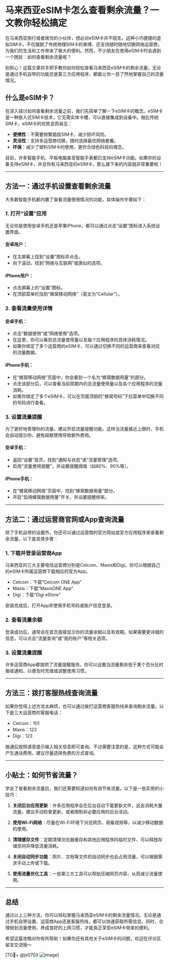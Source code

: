 # 马来西亚eSIM卡怎么查看剩余流量？一文教你轻松搞定

在马来西亚旅行或者居住的小伙伴，想必对eSIM卡并不陌生。这种小巧便捷的虚拟SIM卡，不仅摆脱了传统物理SIM卡的束缚，还支持随时随地切换网络运营商，为我们的生活和工作带来了极大的便利。然而，不少朋友在使用eSIM卡时会遇到一个困扰：如何查看剩余流量呢？

别担心！这篇文章将手把手教你如何轻松查看马来西亚eSIM卡的剩余流量，无论是通过手机自带的功能还是第三方应用程序，都能让你一目了然地掌握自己的流量情况。

## 什么是eSIM卡？

在深入探讨如何查看剩余流量之前，我们先简单了解一下eSIM卡的概念。eSIM卡是一种嵌入式SIM卡技术，它无需实体卡槽，可以直接集成到设备中。相比传统SIM卡，eSIM卡的优势显而易见：

- **便携性**：不需要频繁插拔SIM卡，减少损坏风险。
- **灵活性**：支持多运营商切换，随时选择最优网络套餐。
- **环保**：减少了塑料SIM卡的使用，更符合绿色科技的理念。

目前，许多智能手机、平板电脑甚至智能手表都已支持eSIM卡功能。如果你的设备支持eSIM卡，并且你有马来西亚的eSIM卡，那么接下来的内容就非常重要啦！

---

## 方法一：通过手机设置查看剩余流量

大多数智能手机都内置了查看流量使用情况的功能，具体操作步骤如下：

### 1. 打开“设置”应用

无论你是使用安卓手机还是苹果iPhone，都可以通过点击“设置”图标进入系统设置界面。

#### 安卓用户：
- 在主屏幕上找到“设置”图标并点击。
- 向下滚动，找到“网络与互联网”或类似的选项。

#### iPhone用户：
- 点击屏幕上的“设置”图标。
- 在顶部菜单栏找到“蜂窝移动网络”（英文为“Cellular”）。

### 2. 查看流量使用详情

#### 安卓手机：
- 点击“数据使用”或“网络使用”选项。
- 在这里，你可以看到总流量使用量以及每个应用程序的具体消耗情况。
- 如果你绑定了多个运营商的eSIM卡，可以通过切换不同的运营商来查看对应的流量数据。

#### iPhone手机：
- 在“蜂窝移动网络”页面中，你会看到一个名为“蜂窝数据用量”的部分。
- 点击该部分后，可以查看当前周期内的总流量使用量以及各个应用程序的流量消耗。
- 如果你绑定了多个eSIM卡，可以在页面顶部的“蜂窝号码”下拉菜单中切换不同的号码进行查看。

### 3. 设置流量提醒

为了更好地管理你的流量，建议开启流量提醒功能。这样当流量接近上限时，手机会自动提示你，避免超额使用导致额外费用。

#### 安卓手机：
- 返回“设置”首页，找到“通知与状态”或“流量管理”选项。
- 启用“流量使用提醒”，并设置提醒阈值（如80%、90%等）。

#### iPhone手机：
- 在“蜂窝移动网络”页面中，找到“蜂窝数据用量”部分。
- 开启“启用蜂窝数据用量”开关，并设置提醒频率。

---

## 方法二：通过运营商官网或App查询流量

除了手机自带的设置外，你还可以通过运营商的官方网站或官方应用程序来查看剩余流量。以下是具体步骤：

### 1. 下载并登录运营商App

马来西亚的三大主要电信运营商分别是Celcom、Maxis和Digi。你可以根据自己的eSIM卡所属运营商下载相应的官方App。

- Celcom：下载“Celcom ONE App”
- Maxis：下载“MaxisONE App”
- Digi：下载“Digi eStore”

安装完成后，打开App并使用手机号码或账户信息登录。

### 2. 查看流量余额

登录成功后，通常会在首页直接显示你的流量余额以及有效期。如果需要更详细的信息，可以点击“流量查询”或“我的账户”等相关选项。

### 3. 设置流量提醒

许多运营商App都提供了流量提醒服务。你可以设置当流量剩余低于某个百分比时接收通知，以便及时充值或调整使用习惯。

---

## 方法三：拨打客服热线查询流量

如果你觉得上述方法太麻烦，也可以通过拨打运营商客服热线来查询剩余流量。以下是三大运营商的客服电话：

- Celcom：101
- Maxis：123
- Digi：123

拨通后按照语音提示输入相关信息即可查询。不过需要注意的是，这种方式可能会产生通话费用，建议尽量选择免费的方式查询。

---

## 小贴士：如何节省流量？

学会了查看剩余流量后，我们还需要知道如何有效节省流量。以下是一些实用的小技巧：

1. **关闭后台应用更新**：许多应用程序会在后台自动下载更新文件，这会消耗大量流量。建议手动检查更新，或者限制非必要应用的后台活动。
   
2. **使用Wi-Fi网络**：尽量在Wi-Fi环境下浏览网页、观看视频等，以减少移动数据的使用。

3. **清理缓存文件**：定期清理浏览器缓存和其他应用程序的临时文件，可以释放存储空间并降低流量消耗。

4. **关闭自动同步功能**：照片、文档等文件的自动同步也会占用流量，可以根据需求手动上传或下载。

5. **使用流量优化工具**：一些第三方工具可以帮助压缩网页内容，从而减少流量使用。

---

## 总结

通过以上三种方法，你可以轻松掌握马来西亚eSIM卡的剩余流量情况。无论是通过手机自带设置、运营商App还是客服热线，都可以快速获取所需信息。同时，合理规划流量使用，养成良好的上网习惯，才能真正享受eSIM卡带来的便利。

希望这篇攻略对你有所帮助！如果你还有其他关于eSIM卡的问题，欢迎在评论区留言交流哦～

[TG💪+ @jx0703 ![Image](https://github.com/user-attachments/assets/dbca1d08-cadb-493c-b0ec-ad6f7a83f270)]